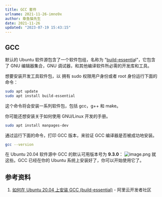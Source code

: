 ```yaml
---
title: GCC 套件
urlname: 2021-11-26-imno9x
author: 章鱼猫先生
date: 2021-11-26
updated: "2023-07-19 15:43:15"
---
```


## GCC

默认的 Ubuntu 软件源包含了一个软件包组，名称为 "[build-essentia](https://pkgs.org/download/build-essential)l"，它包含了 GNU 编辑器集合，GNU 调试器，和其他编译软件所必需的开发库和工具。

想要安装开发工具软件包，以 拥有 sudo 权限用户身份或者 root 身份运行下面的命令：

```bash
sudo apt update
sudo apt install build-essential
```

这个命令将会安装一系列软件包，包括 gcc，g++ 和 make。

你可能还想安装关于如何使用 GNU/Linux 开发的手册。

```bash
sudo apt install manpages-dev
```

通过运行下面的命令，打印 GCC 版本，来验证 GCC 编译器是否被成功地安装。

```bash
gcc --version
```

在 Ubuntu 20.04 软件源中 GCC 的默认可用版本号为 **9.3.0**：
![image.png](https://shub.weiyan.tech/yuque/elog-cookbook-img/FjlSu0YinX1hjb-ziAqopumm07Xl.png)
就这些。GCC 已经在你的 Ubuntu 系统上安装好了，你可以开始使用它了。

## 参考资料

1.  [如何在 Ubuntu 20.04 上安装 GCC (build-essential)](https://developer.aliyun.com/article/766146) - 阿里云开发者社区
